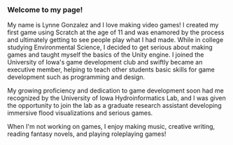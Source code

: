 ### Welcome to my page!

My name is Lynne Gonzalez and I love making video games! I created my first game using Scratch at the age of 11 and was enamored by the process and ultimately getting to see people play what I had made. While in college studying Environmental Science, I decided to get serious about making games and taught myself the basics of the Unity engine. I joined the University of Iowa's game development club and swiftly became an executive member, helping to teach other students basic skills for game development such as programming and design. 

My growing proficiency and dedication to game development soon had me recognized by the University of Iowa Hydroinformatics Lab, and I was given the opportunity to join the lab as a graduate research assistant developing immersive flood visualizations and serious games.

When I'm not working on games, I enjoy making music, creative writing, reading fantasy novels, and playing roleplaying games!

<!--
**Archives0/Archives0** is a ✨ _special_ ✨ repository because its `README.md` (this file) appears on your GitHub profile.

Here are some ideas to get you started:

- 🔭 I’m currently working on ...
- 🌱 I’m currently learning ...
- 👯 I’m looking to collaborate on ...
- 🤔 I’m looking for help with ...
- 💬 Ask me about ...
- 📫 How to reach me: ...
- 😄 Pronouns: ...
- ⚡ Fun fact: ...
-->
